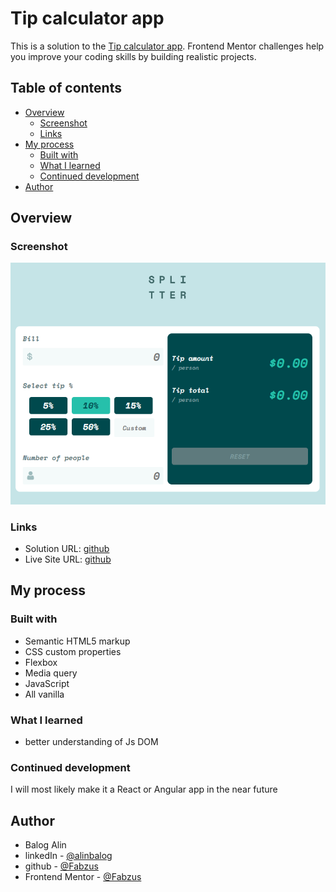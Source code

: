 # Tip calculator app

This is a solution to the [Tip calculator app](https://www.frontendmentor.io/challenges/tip-calculator-app-ugJNGbJUX/hub/tip-calculator-app-kGNLJ2LV1Q). Frontend Mentor challenges help you improve your coding skills by building realistic projects.

## Table of contents

- [Overview](#overview)
  - [Screenshot](#screenshot)
  - [Links](#links)
- [My process](#my-process)
  - [Built with](#built-with)
  - [What I learned](#what-i-learned)
  - [Continued development](#continued-development)
- [Author](#author)

## Overview

### Screenshot

![result](./Solved.PNG)

### Links

- Solution URL: [github](https://github.com/Fabzus/Tip-calculator-app)
- Live Site URL: [github](https://fabzus.github.io/Tip-calculator-app/)

## My process

### Built with

- Semantic HTML5 markup
- CSS custom properties
- Flexbox
- Media query
- JavaScript
- All vanilla

### What I learned

- better understanding of Js DOM

### Continued development

I will most likely make it a React or Angular app in the near future

## Author

- Balog Alin
- linkedIn - [@alinbalog](https://www.linkedin.com/in/alinbalog/)
- github - [@Fabzus](https://github.com/Fabzus)
- Frontend Mentor - [@Fabzus](https://www.frontendmentor.io/profile/Fabzus)
